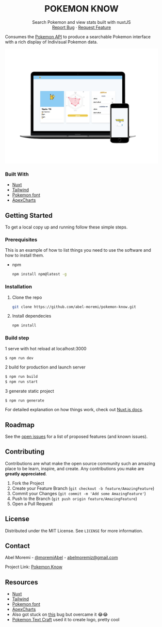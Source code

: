 <br />
<p align="center">
  <h1 align="center"> POKEMON KNOW</h1>

  <p align="center">
    Search Pokemon and view stats built with nuxtJS
    <br />
    <a href="https://github.com/Abel-Moremi/pokemon-know/issues">Report Bug</a>
    ·
    <a href="https://github.com/Abel-Moremi/pokemon-know/issues">Request Feature</a>
  </p>
</p>

Consumes the [Pokemon API](https://pokeapi.co/) to produce a searchable Pokemon interface with a rich display of Indivisual Pokemon data.

![alt text](https://github.com/Abel-Moremi/pokemon-know/blob/master/screenshots/pokemon-know-mcup.png)



### Built With

* [Nuxt](https://nuxtjs.org/)
* [Tailwind](https://tailwindcss.com/)
* [Pokemon font](https://www.dafont.com/pokemon.font)
* [ApexCharts](https://apexcharts.com/)

<!-- GETTING STARTED -->
## Getting Started

To get a local copy up and running follow these simple steps.

### Prerequisites

This is an example of how to list things you need to use the software and how to install them.
* npm
  ```sh
  npm install npm@latest -g
  ```

### Installation

1. Clone the repo
   ```sh
   git clone https://github.com/abel-moremi/pokemon-know.git
   ```
2. Install dependecies
   ```sh
   npm install
   ```
   
### Build step

1 serve with hot reload at localhost:3000
```sh
$ npm run dev
```

2 build for production and launch server
```sh
$ npm run build
$ npm run start
```

3 generate static project
```
$ npm run generate
```

For detailed explanation on how things work, check out [Nuxt.js docs](https://nuxtjs.org).

<!-- ROADMAP -->
## Roadmap

See the [open issues](https://github.com/abel-moremi/pokemon-know/issues) for a list of proposed features (and known issues).



<!-- CONTRIBUTING -->
## Contributing

Contributions are what make the open source community such an amazing place to be learn, inspire, and create. Any contributions you make are **greatly appreciated**.

1. Fork the Project
2. Create your Feature Branch (`git checkout -b feature/AmazingFeature`)
3. Commit your Changes (`git commit -m 'Add some AmazingFeature'`)
4. Push to the Branch (`git push origin feature/AmazingFeature`)
5. Open a Pull Request



<!-- LICENSE -->
## License

Distributed under the MIT License. See `LICENSE` for more information.



<!-- CONTACT -->
## Contact

Abel Moremi - [@moremiAbel](https://twitter.com/moremiAbel) - abelmoremiz@gmail.com

Project Link: [Pokemon Know](https://github.com/abel-moremi/pokemon-know)



<!-- Resources -->
## Resources

* [Nuxt](https://nuxtjs.org/)
* [Tailwind](https://tailwindcss.com/)
* [Pokemon font](https://www.dafont.com/pokemon.font)
* [ApexCharts](https://apexcharts.com/)
* Also got stuck on [this](https://stackoverflow.com/questions/67479126/v-for-not-rendering-a-dictionary) bug but overcame it 😂😂 
* [Pokemon Text Craft](https://textcraft.net/style/Textcraft/pokemon) used it to create logo, pretty cool
